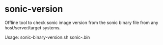 # sonic-version

Offline tool to check sonic image version from the sonic binary file from any host/server/target systems.


Usage:
sonic-binary-version.sh sonic-<platform>.bin
